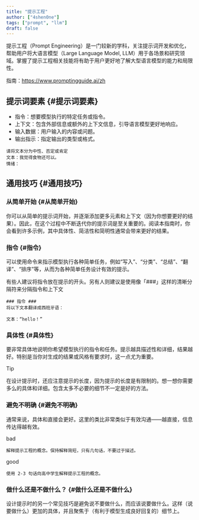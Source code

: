 ```yaml
---
title: "提示工程"
author: ["4shen0ne"]
tags: ["prompt", "llm"]
draft: false
---
```


提示工程（Prompt Engineering）是一门较新的学科，关注提示词开发和优化，帮助用户将大语言模型（Large Language Model, LLM）用于各场景和研究领域。掌握了提示工程相关技能将有助于用户更好地了解大型语言模型的能力和局限性。

指南：<https://www.promptingguide.ai/zh>


## 提示词要素 {#提示词要素}

-   指令：想要模型执行的特定任务或指令。
-   上下文：包含外部信息或额外的上下文信息，引导语言模型更好地响应。
-   输入数据：用户输入的内容或问题。
-   输出指示：指定输出的类型或格式。

<!--listend-->

```text
请将文本分为中性、否定或肯定
文本：我觉得食物还可以。
情绪：
```


## 通用技巧 {#通用技巧}


### 从简单开始 {#从简单开始}

你可以从简单的提示词开始，并逐渐添加更多元素和上下文（因为你想要更好的结果）。因此，在这个过程中不断迭代你的提示词是至关重要的。阅读本指南时，你会看到许多示例，其中具体性、简洁性和简明性通常会带来更好的结果。


### 指令 {#指令}

可以使用命令来指示模型执行各种简单任务，例如“写入”、“分类”、“总结”、“翻译”、“排序”等，从而为各种简单任务设计有效的提示。

有些人建议将指令放在提示的开头。另有人则建议是使用像「###」这样的清晰分隔符来分隔指令和上下文

```text
### 指令 ###
将以下文本翻译成西班牙语：

文本：“hello！”
```


### 具体性 {#具体性}

要非常具体地说明你希望模型执行的指令和任务。提示越具描述性和详细，结果越好。特别是当你对生成的结果或风格有要求时，这一点尤为重要。

> [!tip]
> 在设计提示时，还应注意提示的长度，因为提示的长度是有限制的。想一想你需要多么的具体和详细。包含太多不必要的细节不一定是好的方法。


### 避免不明确 {#避免不明确}

通常来说，具体和直接会更好。这里的类比非常类似于有效沟通——越直接，信息传达得越有效。

bad

```text
解释提示工程的概念。保持解释简短，只有几句话，不要过于描述。
```

good

```text
使用 2-3 句话向高中学生解释提示工程的概念。
```


### 做什么还是不做什么？ {#做什么还是不做什么}

设计提示时的另一个常见技巧是避免说不要做什么，而应该说要做什么。这样（说要做什么）更加的具体，并且聚焦于（有利于模型生成良好回复的）细节上。
